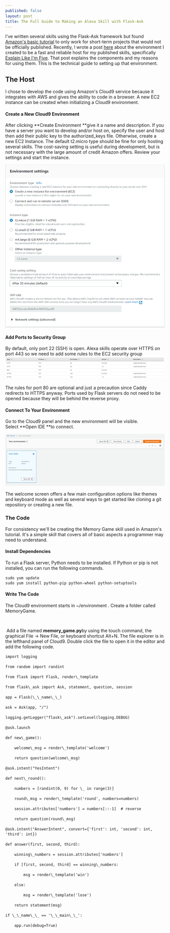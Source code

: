 ```yaml
---
published: false
layout: post
title: The Full Guide to Making an Alexa Skill with Flask-Ask
---
```



I've written several skills using the Flask-Ask framework but found [Amazon's basic tutorial](https://developer.amazon.com/blogs/post/Tx14R0IYYGH3SKT/Flask-Ask-A-New-Python-Framework-for-Rapid-Alexa-Skills-Kit-Development) to only work for short-term projects that would not be officially published. Recently, I wrote a post [here](/My-Alexa-Skills-Environment/)&nbsp;about the environment I created to be a fast and reliable host for my published skills, specifically [Explain Like I'm Five](https://www.amazon.com/Reddit-Explain-Like-Im-Unofficial/dp/B077ZQWYX3). That post explains the components and my reasons for using them. This is the technical guide to setting up that environment.

## The Host

I chose to develop the code using Amazon's Cloud9 service because it integrates with AWS and gives the ability to code in a browser. A new EC2 instance can be created when initializing a Cloud9 environment.

#### Create a New Cloud9 Environment

After clicking&nbsp;**Create Environment&nbsp;**give it a name and description. If you have a server you want to develop and/or host on, specify the user and host then add their public key to the authorized\_keys file. Otherwise, create a new EC2 Instance. The default t2.micro type should be fine for only hosting several skills. The cost-saving setting is useful during development, but is not necessary with the large amount of credit Amazon offers. Review your settings and start the instance.

![](/uploads/versions/environment-details---x----749-762x---.png)

#### Add Ports to Security Group

By default, only port 22 (SSH) is open. Alexa skills operate over HTTPS on port 443 so we need to add some rules to the EC2 security group![Alexa Skills EC2 Host Security Groups](/uploads/versions/security-groups---x----1659-240x---.png)

The rules for port 80 are optional and just a precaution since Caddy redirects to HTTPS anyway. Ports used by Flask servers do not need to be opened because they will be behind the reverse proxy.

#### Connect To Your Environment

Go to the Cloud9 panel and the new environment will be visible. Select&nbsp;**Open IDE&nbsp;**to connect.

![](/uploads/versions/cloud9-panel---x----1546-503x---.png)

The welcome screen offers a few main configuration options like themes and keyboard mode as well as several ways to get started like cloning a git repository or creating a new file.

### The Code

For consistency we'll be creating the Memory Game skill used in Amazon's tutorial. It's a simple skill that covers all of basic aspects a programmer may need to understand.

#### Install Dependencies

To run a Flask server, Python needs to be installed. If Python or pip is not installed, you can run the following commands.

```
sudo yum update
sudo yum install python-pip python-wheel python-setuptools
```

#### Write The Code

The Cloud9 environment starts in ~/environment . Create a folder called MemoryGame.

&nbsp;

&nbsp;Add a file named&nbsp;**memory\_game.py**by using the touch command, the graphical File -&gt; New File, or keyboard shortcut Alt+N. The file explorer is in the lefthand panel of Cloud9. Double click the file to open it in the editor and add the following code.

```
import logging

from random import randint

from flask import Flask, render\_template

from flask\_ask import Ask, statement, question, session

app = Flask(\_\_name\_\_)

ask = Ask(app, "/")

logging.getLogger("flask\_ask").setLevel(logging.DEBUG)

@ask.launch

def new\_game():

    welcome\_msg = render\_template('welcome')

    return question(welcome\_msg)

@ask.intent("YesIntent")

def next\_round():

    numbers = [randint(0, 9) for \_ in range(3)]

    round\_msg = render\_template('round', numbers=numbers)

    session.attributes['numbers'] = numbers[::-1]  # reverse

    return question(round\_msg)

@ask.intent("AnswerIntent", convert={'first': int, 'second': int, 'third': int})

def answer(first, second, third):

    winning\_numbers = session.attributes['numbers']

    if [first, second, third] == winning\_numbers:

        msg = render\_template('win')

    else:

        msg = render\_template('lose')

    return statement(msg)

if \_\_name\_\_ == '\_\_main\_\_':

    app.run(debug=True)
```

&nbsp;